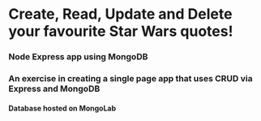 # Create, Read, Update and Delete your favourite Star Wars quotes!

### Node Express app using MongoDB

### An exercise in creating a single page app that uses CRUD via Express and MongoDB

#### Database hosted on MongoLab
